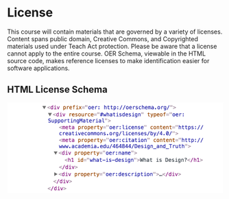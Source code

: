 # License

This course will contain materials that are governed by a variety of licenses. Content spans public domain, Creative Commons, and Copyrighted materials used under Teach Act protection. Please be aware that a license cannot apply to the entire course. OER Schema, viewable in the HTML source code, makes reference licenses to make identification easier for software applications.

## HTML License Schema
![HTML with license via OER Schema](assets/oerschema-source.png)
